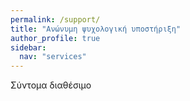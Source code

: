 ```yaml
---
permalink: /support/
title: "Ανώνυμη ψυχολογική υποστήριξη"
author_profile: true
sidebar:
  nav: "services"
---
```


Σύντομα διαθέσιμο
